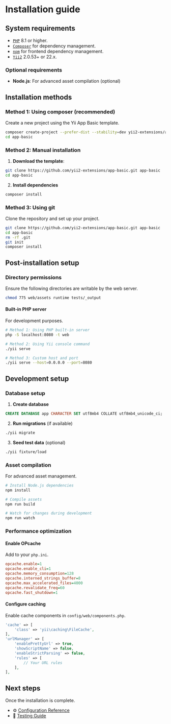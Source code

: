 # Installation guide

## System requirements

- [`PHP`](https://www.php.net/downloads) 8.1 or higher.
- [`Composer`](https://getcomposer.org/download/) for dependency management.
- [`npm`](https://nodejs.org/en/download/) for frontend dependency management.
- [`Yii2`](https://github.com/yiisoft/yii2) 2.0.53+ or 22.x.

### Optional requirements

- **Node.js**: For advanced asset compilation (optional)

## Installation methods

### Method 1: Using composer (recommended)

Create a new project using the Yii App Basic template.

```bash
composer create-project --prefer-dist --stability=dev yii2-extensions/app-basic app-basic
cd app-basic
```

### Method 2: Manual installation

1. **Download the template**:
```bash
git clone https://github.com/yii2-extensions/app-basic.git app-basic
cd app-basic
```

2. **Install dependencies**
```bash
composer install
```

### Method 3: Using git

Clone the repository and set up your project.

```bash
git clone https://github.com/yii2-extensions/app-basic.git app-basic
cd app-basic
rm -rf .git
git init
composer install
```

## Post-installation setup

### Directory permissions

Ensure the following directories are writable by the web server.

```bash
chmod 775 web/assets runtime tests/_output
```

#### Built-in PHP server

For development purposes.

```bash
# Method 1: Using PHP built-in server
php -S localhost:8080 -t web

# Method 2: Using Yii console command
./yii serve

# Method 3: Custom host and port
./yii serve --host=0.0.0.0 --port=8080
```

## Development setup

### Database setup

1. **Create database**
```sql
CREATE DATABASE app CHARACTER SET utf8mb4 COLLATE utf8mb4_unicode_ci;
```

2. **Run migrations** (if available)
```bash
./yii migrate
```

3. **Seed test data** (optional)
```bash
./yii fixture/load
```

### Asset compilation

For advanced asset management.

```bash
# Install Node.js dependencies
npm install

# Compile assets
npm run build

# Watch for changes during development
npm run watch
```

### Performance optimization

#### Enable OPcache

Add to your `php.ini`.

```ini
opcache.enable=1
opcache.enable_cli=1
opcache.memory_consumption=128
opcache.interned_strings_buffer=8
opcache.max_accelerated_files=4000
opcache.revalidate_freq=60
opcache.fast_shutdown=1
```

#### Configure caching

Enable cache components in `config/web/components.php`.

```php
'cache' => [
    'class' => 'yii\caching\FileCache',
],
'urlManager' => [
    'enablePrettyUrl' => true,
    'showScriptName' => false,
    'enableStrictParsing' => false,
    'rules' => [
        // Your URL rules
    ],
],
```

## Next steps

Once the installation is complete.

- ⚙️ [Configuration Reference](configuration.md)
- 🧪 [Testing Guide](testing.md)
